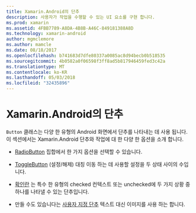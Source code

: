 ```yaml
---
title: Xamarin.Android의 단추
description: 사용자가 작업을 수행할 수 있는 UI 요소를 구현 합니다.
ms.prod: xamarin
ms.assetid: 4FBB7789-A8DA-4B8B-A46C-849181388A8D
ms.technology: xamarin-android
author: mgmclemore
ms.author: mamcle
ms.date: 08/18/2017
ms.openlocfilehash: b741683d7dfe80337a0085ac8d94becb0b518535
ms.sourcegitcommit: 4b0582a0f06598f3ff8ad5b817946459fed3c42a
ms.translationtype: MT
ms.contentlocale: ko-KR
ms.lasthandoff: 05/03/2018
ms.locfileid: "32435896"
---
```

# <a name="buttons-in-xamarinandroid"></a>Xamarin.Android의 단추

`Button` 클래스는 다양 한 유형의 Android 화면에서 단추를 나타내는 데 사용 됩니다. 이 섹션에서는 Xamarin.Android 단추와 작업에 대 한 다양 한 옵션을 소개 합니다.

-   [RadioButton](~/android/user-interface/controls/buttons/radio-button.md) 집합에서 한 가지 옵션을 선택할 수 있습니다.

-   [ToggleButton](~/android/user-interface/controls/buttons/toggle-button.md) (설정/해제) 대칭 이동 하는 데 사용할 설정을 두 상태 사이의 수입니다.

-   [확인란](~/android/user-interface/controls/buttons/check-box.md) 는 특수 한 유형의 checked 컨텍스트 또는 unchecked에 두 가지 상황 중 하나를 나타낼 수 있는 단추입니다.

-   만들 수도 있습니다는 [사용자 지정 단추](~/android/user-interface/controls/buttons/custom-button.md) 텍스트 대신 이미지를 사용 하는 합니다.
